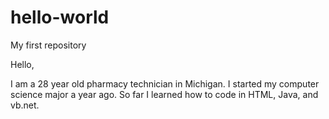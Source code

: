 # hello-world
My first repository

Hello,

  I am a 28 year old pharmacy technician in Michigan. I started my computer science major a year ago. So far I learned how to code in HTML, Java, and vb.net.
